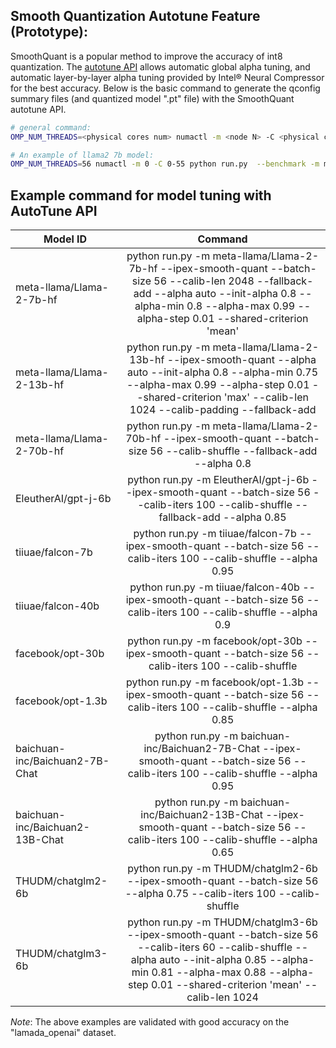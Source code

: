 ## Smooth Quantization Autotune Feature (Prototype):
SmoothQuant is a popular method to improve the accuracy of int8 quantization. The [autotune API](../../../../../docs/tutorials/features/sq_recipe_tuning_api.md) allows automatic global alpha tuning, and automatic layer-by-layer alpha tuning provided by Intel® Neural Compressor for the best accuracy. Below is the basic command to generate the qconfig summary files (and quantized model ".pt" file) with the SmoothQuant autotune API.

```bash
# general command:
OMP_NUM_THREADS=<physical cores num> numactl -m <node N> -C <physical cores list> python run.py  --benchmark -m <MODEL_ID> --ipex-smooth-quant --alpha auto  --output-dir "saved_results"

# An example of llama2 7b model:
OMP_NUM_THREADS=56 numactl -m 0 -C 0-55 python run.py  --benchmark -m meta-llama/Llama-2-7b-hf --ipex-smooth-quant --alpha auto
```

## Example command for model tuning with AutoTune API
| Model ID | Command |
|---|:---:|
| meta-llama/Llama-2-7b-hf | python run.py -m meta-llama/Llama-2-7b-hf --ipex-smooth-quant --batch-size 56 --calib-len 2048 --fallback-add --alpha auto --init-alpha 0.8 --alpha-min 0.8 --alpha-max 0.99 --alpha-step 0.01 --shared-criterion 'mean' |
| meta-llama/Llama-2-13b-hf | python run.py -m meta-llama/Llama-2-13b-hf --ipex-smooth-quant --alpha auto --init-alpha 0.8 --alpha-min 0.75 --alpha-max 0.99 --alpha-step 0.01 --shared-criterion 'max' --calib-len 1024 --calib-padding --fallback-add |
| meta-llama/Llama-2-70b-hf | python run.py -m meta-llama/Llama-2-70b-hf --ipex-smooth-quant --batch-size 56 --calib-shuffle --fallback-add --alpha 0.8 |
| EleutherAI/gpt-j-6b | python run.py -m EleutherAI/gpt-j-6b --ipex-smooth-quant --batch-size 56 --calib-iters 100 --calib-shuffle --fallback-add --alpha 0.85 |
| tiiuae/falcon-7b | python run.py -m tiiuae/falcon-7b --ipex-smooth-quant --batch-size 56 --calib-iters 100 --calib-shuffle --alpha 0.95 |
| tiiuae/falcon-40b | python run.py -m tiiuae/falcon-40b --ipex-smooth-quant --batch-size 56 --calib-iters 100 --calib-shuffle --alpha 0.9 |
| facebook/opt-30b | python run.py -m facebook/opt-30b --ipex-smooth-quant --batch-size 56 --calib-iters 100 --calib-shuffle |
| facebook/opt-1.3b | python run.py -m facebook/opt-1.3b --ipex-smooth-quant --batch-size 56 --calib-iters 100 --calib-shuffle --alpha 0.85 |
| baichuan-inc/Baichuan2-7B-Chat | python run.py -m baichuan-inc/Baichuan2-7B-Chat --ipex-smooth-quant --batch-size 56 --calib-iters 100 --calib-shuffle --alpha 0.95 |
| baichuan-inc/Baichuan2-13B-Chat | python run.py -m baichuan-inc/Baichuan2-13B-Chat --ipex-smooth-quant --batch-size 56 --calib-iters 100 --calib-shuffle --alpha 0.65 |
| THUDM/chatglm2-6b | python run.py -m THUDM/chatglm2-6b --ipex-smooth-quant --batch-size 56 --alpha 0.75 --calib-iters 100 --calib-shuffle |
| THUDM/chatglm3-6b | python run.py -m THUDM/chatglm3-6b --ipex-smooth-quant --batch-size 56 --calib-iters 60 --calib-shuffle --alpha auto --init-alpha 0.85 --alpha-min 0.81 --alpha-max 0.88 --alpha-step 0.01 --shared-criterion 'mean' --calib-len 1024 |

*Note*: The above examples are validated with good accuracy on the "lamada_openai" dataset.
